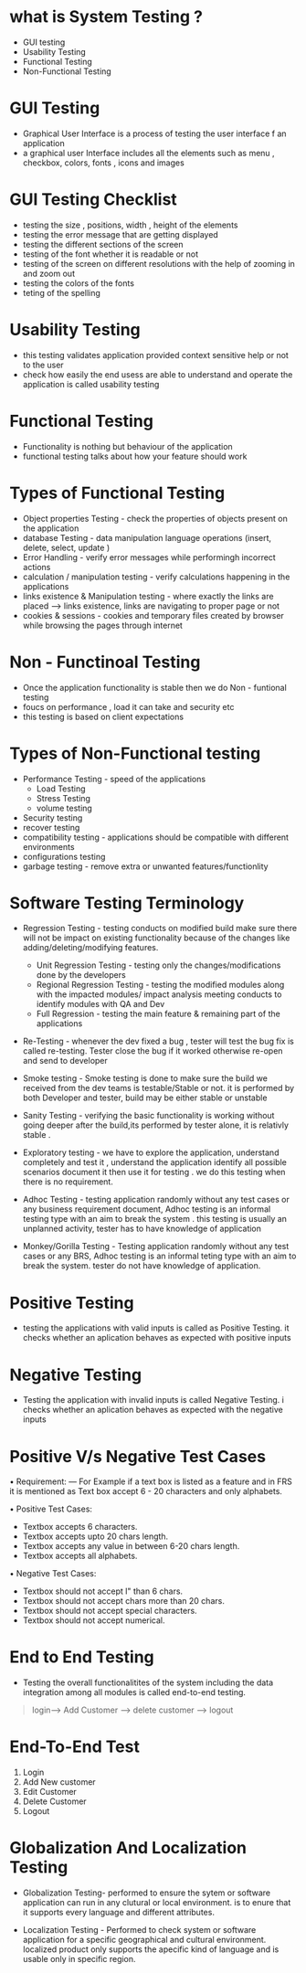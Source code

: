 # what is System Testing ?
- GUI testing
- Usability Testing
- Functional Testing
- Non-Functional Testing  

# GUI Testing 
- Graphical User Interface is a process of testing the user interface f an application 
- a graphical user Interface includes all the elements such as menu , checkbox, colors, fonts , icons and images 

# GUI Testing Checklist 
- testing the size , positions, width , height of the elements
- testing the error message that are getting displayed 
- testing the different sections of the screen
- testing of the font whether it is readable or not 
- testing of the screen on different resolutions with the help of zooming in and zoom out 
- testing the colors of the fonts
- teting of the spelling 

# Usability Testing 
- this testing validates application provided context sensitive help or not to the user
- check how easily the end usess are able to understand and operate the application is called usability testing 

# Functional Testing 
- Functionality is nothing but behaviour of the application
- functional testing talks about how your feature should work 

# Types of Functional Testing 
- Object properties Testing - check the properties of objects present on the application
- database Testing - data manipulation language operations (insert, delete, select, update  )
- Error Handling - verify  error messages while performingh incorrect actions
- calculation / manipulation testing - verify calculations happening in the applications 
- links existence & Manipulation testing - where exactly the links are placed --> links existence, links are navigating to proper page or not 
- cookies & sessions - cookies and temporary files created by browser while browsing the pages through internet 

# Non - Functinoal Testing 
- Once the application functionality is stable then we do Non - funtional testing 
- foucs on performance , load it can take and security etc 
- this testing is based on client expectations

# Types of Non-Functional testing
- Performance Testing - speed of the applications 
  - Load Testing 
  - Stress Testing
  - volume testing 
- Security testing 
- recover testing 
- compatibility testing - applications should be compatible with different environments
- configurations testing 
- garbage testing - remove extra or unwanted features/functionlity 

# Software Testing Terminology
- Regression Testing - testing conducts on modified build make sure there will not be impact on existing functionality because of the changes like adding/deleting/modifying features.
  
  - Unit Regression Testing - testing only the changes/modifications done by the developers
  - Regional Regression Testing - testing the modified modules along with the impacted modules/ impact analysis meeting conducts to identify modules with QA and Dev
  - Full Regression - testing the main feature & remaining part of the applications

- Re-Testing - whenever the dev fixed a bug , tester will test the bug fix is called re-testing. Tester close the bug if it worked otherwise re-open and send to developer

- Smoke testing - Smoke testing is done to make sure the build we received from the dev teams is testable/Stable or not. it is performed by both Developer and tester, build may be either stable or unstable
- Sanity Testing - verifying the basic functionality is working without going deeper after the build,its performed by  tester alone, it is relativly stable .

- Exploratory testing - we have to explore the application, understand completely and test it , understand the application identify all possible scenarios document it then use it for testing . we do this testing when there is no requirement.

- Adhoc Testing - testing application randomly without any test cases or any business requirement document, Adhoc testing is an informal testing type with an aim to break the system . this testing is usually an unplanned activity, tester has to have knowledge of application

- Monkey/Gorilla Testing - Testing application randomly without any test cases or any BRS, Adhoc testing is an informal teting type with an aim to break the system. tester do not have knowledge of application. 

# Positive Testing
- testing the applications with valid inputs is called as Positive Testing. it checks whether an aplication behaves as expected with positive inputs

# Negative Testing
- Testing the application with invalid inputs is called Negative Testing. i checks whether an aplication behaves as expected with the negative inputs 


# Positive V/s Negative Test Cases
• Requirement:
  — For Example if a text box is listed as a feature and in FRS it is mentioned as Text box accept
     6 - 20 characters and only alphabets.
  
  • Positive Test Cases:
  - Textbox accepts 6 characters.
  - Textbox accepts upto 20 chars length.
  - Textbox accepts any value in between 6-20 chars length.
  - Textbox accepts all alphabets.

  • Negative Test Cases:
  - Textbox should not accept l" than 6 chars.
  - Textbox should not accept chars more than 20 chars.
  - Textbox should not accept special characters.
  - Textbox should not accept numerical.

# End to End Testing
- Testing the overall functionalitites of the system including the data integration among all modules  is called end-to-end testing.

> login--> Add Customer --> delete customer --> logout 

# End-To-End Test
1. Login
2. Add New customer
3. Edit Customer
4. Delete Customer
5. Logout


# Globalization And Localization Testing
- Globalization Testing- performed to ensure the sytem or software application can run in any clutural or local environment. is to enure that it supports every language and different attributes.

- Localization Testing - Performed to check system or software application for a specific geographical and cultural environment. localized product only supports the apecific kind of language and is usable only in specific region.

